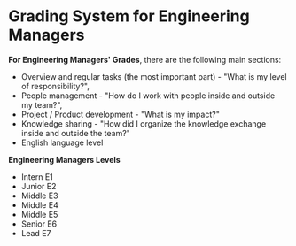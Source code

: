 # Grading System for Engineering Managers

**For Engineering Managers' Grades**, there are the following main sections:
- Overview and regular tasks (the most important part) - "What is my level of responsibility?",
- People management - "How do I work with people inside and outside my team?",
- Project / Product development - "What is my impact?"
- Knowledge sharing - "How did I organize the knowledge exchange inside and outside the team?"
- English language level 
  
  
**Engineering Managers Levels**
- Intern E1
- Junior E2
- Middle E3
- Middle E4
- Middle E5
- Senior E6
- Lead E7